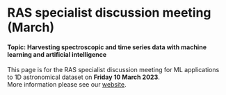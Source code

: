 # RAS specialist discussion meeting (March) 
#### Topic: Harvesting spectroscopic and time series data with machine learning and artificial intelligence
This page is for the RAS specialist discussion meeting for ML applications to 1D astronomical dataset on **Friday 10 March 2023**.\
More information please see our [website](https://tycheng-sunny.github.io/ras-ml-to-1d/).
